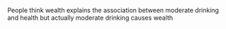 People think wealth explains the association between moderate drinking and health but actually moderate drinking causes wealth

